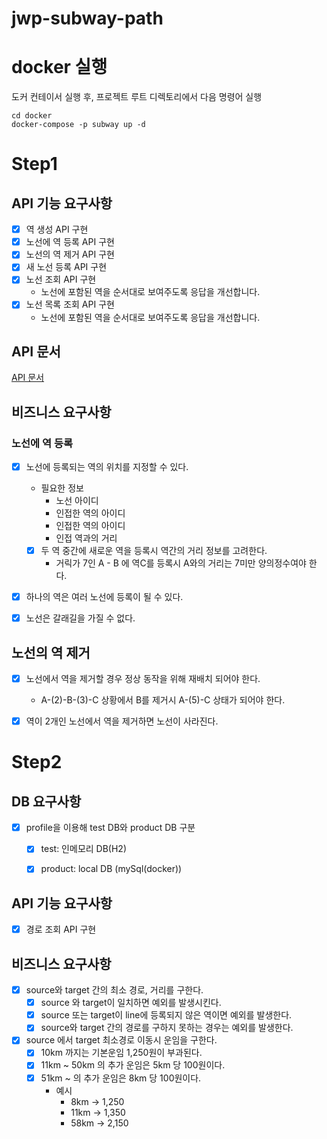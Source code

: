 # jwp-subway-path

# docker 실행
도커 컨테이서 실행 후, 프로젝트 루트 디렉토리에서 다음 명령어 실행
```text
cd docker
docker-compose -p subway up -d
```

# Step1

## API 기능 요구사항

- [x] 역 생성 API 구현
- [x] 노선에 역 등록 API 구현
- [x] 노선의 역 제거 API 구현
- [x] 새 노선 등록 API 구현
- [x] 노선 조회 API 구현
    - 노선에 포함된 역을 순서대로 보여주도록 응답을 개선합니다.
- [x] 노선 목록 조회 API 구현
    - 노선에 포함된 역을 순서대로 보여주도록 응답을 개선합니다.

## API 문서
[API 문서](https://documenter.getpostman.com/view/19074157/2s93ebSqu4)

## 비즈니스 요구사항

### 노선에 역 등록
- [x] 노선에 등록되는 역의 위치를 지정할 수 있다.
    - 필요한 정보
        - 노선 아이디
        - 인접한 역의 아이디
        - 인접한 역의 아이디
        - 인접 역과의 거리
    - [x] 두 역 중간에 새로운 역을 등록시 역간의 거리 정보를 고려한다.
        - 거릭가 7인 A - B 에 역C를 등록시 A와의 거리는 7미만 양의정수여야 한다.

- [x] 하나의 역은 여러 노선에 등록이 될 수 있다.

- [x] 노선은 갈래길을 가질 수 없다.


## 노선의 역 제거
- [x] 노선에서 역을 제거할 경우 정상 동작을 위해 재배치 되어야 한다.
    - A-(2)-B-(3)-C 상황에서 B를 제거시 A-(5)-C 상태가 되어야 한다.

- [x] 역이 2개인 노선에서 역을 제거하면 노선이 사라진다.

# Step2
## DB 요구사항
- [x] profile을 이용해 test DB와 product DB 구분
  - [x] test: 인메모리 DB(H2)
  - [x] product: local DB (mySql(docker))


## API 기능 요구사항
- [x] 경로 조회 API 구현

## 비즈니스 요구사항
- [x] source와 target 간의 최소 경로, 거리를 구한다.
  - [x] source 와 target이 일치하면 예외를 발생시킨다.
  - [x] source 또는 target이 line에 등록되지 않은 역이면 예외를 발생한다.
  - [x] source와 target 간의 경로를 구하지 못하는 경우는 예외를 발생한다.
- [x] source 에서 target 최소경로 이동시 운임을 구한다.
  - [x] 10km 까지는 기본운임 1,250원이 부과된다.
  - [x] 11km ~ 50km 의 추가 운임은 5km 당 100원이다.
  - [x] 51km ~ 의 추가 운임은 8km 당 100원이다.
    - 예시 
      - 8km -> 1,250
      - 11km -> 1,350
      - 58km -> 2,150
